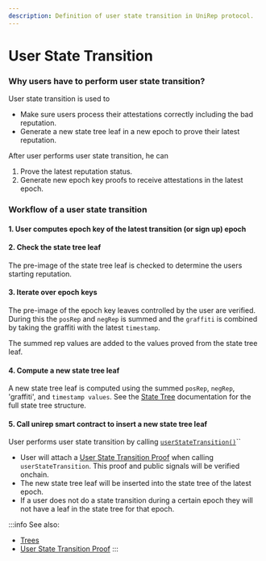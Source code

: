 ```yaml
---
description: Definition of user state transition in UniRep protocol.
---
```


# User State Transition

### Why users have to perform user state transition?

User state transition is used to&#x20;

* Make sure users process their attestations correctly including the bad reputation.
* Generate a new state tree leaf in a new epoch to prove their latest reputation.

After user performs user state transition, he can&#x20;

1. Prove the latest reputation status.
2. Generate new epoch key proofs to receive attestations in the latest epoch.

### Workflow of a user state transition

#### 1. User computes epoch key of the latest transition (or sign up) epoch


#### 2. Check the state tree leaf

The pre-image of the state tree leaf is checked to determine the users starting reputation.

#### 3. Iterate over epoch keys

The pre-image of the epoch key leaves controlled by the user are verified. During this the `posRep` and `negRep` is summed and the `graffiti` is combined by taking the graffiti with the latest `timestamp`.

The summed rep values are added to the values proved from the state tree leaf.


#### 4. Compute a new state tree leaf

A new state tree leaf is computed using the summed `posRep`, `negRep`, 'graffiti', and `timestamp values`. See the [State Tree](06-trees.md) documentation for the full state tree structure.

#### 5. Call unirep smart contract to insert a new state tree leaf

User performs user state transition by calling [`userStateTransition()`](https://github.com/Unirep/Unirep/blob/f3502e1a551f63ab44b73444b60ead8731d45167/packages/contracts/contracts/Unirep.sol#L559)``

* User will attach a [User State Transition Proof](../circuits-api/circuits#user-state-transition-proof) when calling `userStateTransition`. This proof and public signals will be verified onchain.
* The new state tree leaf will be inserted into the state tree of the latest epoch.
* If a user does not do a state transition during a certain epoch they will not have a leaf in the state tree for that epoch.

:::info
See also:

* [Trees](06-trees.md)
* [User State Transition Proof](../circuits-api/circuits#user-state-transition-proof)
:::
